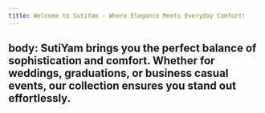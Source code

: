 ```yaml
---
title: Welcome to SutiYam - Where Elegance Meets Everyday Comfort!
---
```

body: SutiYam brings you the perfect balance of sophistication and comfort.
Whether for weddings, graduations, or business casual events, our collection ensures you stand out effortlessly.
---
